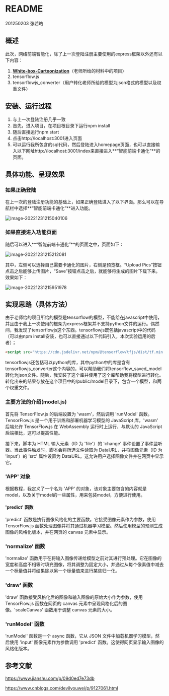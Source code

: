 # README

201250203 张若皓

## 概述

此次，网络前端智能化，除了上一次登陆注册主要使用的express框架以外还有以下内容：

1. **[White-box-Cartoonization](https://github.com/SystemErrorWang/White-box-Cartoonization)**（老师所给的材料中的项目）
2. tensorflow.js
3. tensorflowjs_converter（用户转化老师所给的模型为json格式的模型以及权重文件）

## 安装、运行过程

1. 与上一次登陆注册几乎一致
2. 首先，进入项目，在项目根目录下运行npm install
3. 随后直接运行npm start
4. 点击http://localhost:3001进入页面
5. 可以运行我所包含的sql代码，然后登陆进入homepage页面，也可以直接输入以下网址http://localhost:3001/index来直接进入**“智能前端卡通化”**的页面。

## 具体功能、呈现效果

### 如果正确登陆

在上一次的登陆注册功能的基础上，如果正确登陆进入了以下界面。那么可以在导航栏中选择**“智能前端卡通化”**进入功能。

![image-20221231215040106](https://typora-tes.oss-cn-shanghai.aliyuncs.com/uPic/20221231215040image-20221231215040106.png)

### 如果直接进入功能页面

随后可以进入**“智能前端卡通化”**的页面之中，页面如下：

![image-20221231215212081](https://typora-tes.oss-cn-shanghai.aliyuncs.com/uPic/20221231215212image-20221231215212081.png)

其中，左侧可以选择自己需要卡通化的图片，右侧是预览框。“Upload Pics”按钮点击之后能够上传图片，“Save”按钮点击之后，就能够将生成的图片下载下来。效果如下：

![image-20221231215951978](https://typora-tes.oss-cn-shanghai.aliyuncs.com/uPic/20221231215952image-20221231215951978.png)

## 实现思路（具体方法）

由于老师给的项目所给的模型是tensorflow的模型，不能给在javascript中使用，并且由于我上一次使用的框架为express框架并不支持python文件的运行。偶然间，我发现了tensorflowjs这个东西。tensorflowjs既包括javascript中的代码（可以由npm install安装，也可以直接通过以下代码引入，本次实验运用的后者）；

```html
<script src="https://cdn.jsdelivr.net/npm/@tensorflow/tfjs/dist/tf.min.js"></script>
```

tensorflowjs还包括可以python的库，其中python中的库是含有tensorflowjs_converter这个内容的，可以帮助我们将tensorflow_saved_model转化为json文件。随后，我安装了这个库并使用了这个库帮助我将模型进行转化。转化出来的结果存放在这个项目中的/public/model目录下，包含一个模型，和两个权重文件。

### 主要方法的介绍(model.js)

首先将 TensorFlow.js 的后端设置为 'wasm'，然后调用 'runModel' 函数。TensorFlow.js 是一个用于训练和部署机器学习模型的 JavaScript 库，'wasm' 后端允许 TensorFlow.js 在 WebAssembly 运行时上运行，与默认的 JavaScript 后端相比，这可以提高性能。

接下来，脚本为 HTML 输入元素（ID 为 'file'）的 'change' 事件设置了事件监听器。当此事件触发时，脚本会将所选文件读取为 DataURL，并将图像元素（ID 为 'input'）的 'src' 属性设置为 DataURL。这允许用户选择图像文件并在网页中显示它。

###  'APP' 对象

根据教程，我定义了一个名为 'APP' 的对象，该对象主要包含的内容就是model，以及关于model的一些属性，用来包装model，方便进行使用。

#### 'predict' 函数

'predict' 函数是执行图像风格化的主要函数。它接受图像元素作为参数，使用 TensorFlow.js 函数处理图像并将其通过机器学习模型。然后使用模型的预测生成图像的风格化版本，并在网页的 canvas 元素中显示。

### 'normalize' 函数

'normalize' 函数用于在将输入图像传递给模型之前对其进行预处理。它在图像的宽度和高度不相等时填充图像，将其调整为固定大小，并通过从每个像素值中减去一个标量值并将结果除以另一个标量值来进行某些归一化。

### 'draw' 函数

'draw' 函数接受风格化后的图像和输入图像的原始大小作为参数，使用 TensorFlow.js 函数在网页的 canvas 元素中呈现风格化后的图像。'scaleCanvas' 函数用于调整 canvas 元素的大小。

### 'runModel' 函数

'runModel' 函数是一个 async 函数，它从 JSON 文件中加载机器学习模型，然后使用 'input' 图像元素作为参数调用 'predict' 函数。这使得网页显示输入图像的风格化版本。

## 参考文献

https://www.jianshu.com/p/09d0ed7e73db

https://www.cnblogs.com/devilyouwei/p/9127061.html